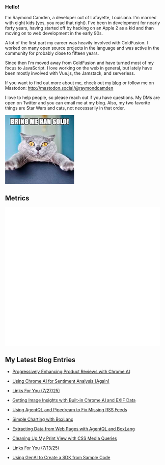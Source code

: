 ### Hello!

I'm Raymond Camden, a developer out of Lafayette, Louisiana. I'm married with eight kids (yes, you read that right). I've been in development for nearly forty years, having started off by hacking on an Apple 2 as a kid and than moving on to web development in the early 90s.

A lot of the first part my career was heavily involved with ColdFusion. I worked on many open source projects in the language and was active in the community for probably close to fifteen years. 

Since then I'm moved away from ColdFusion and have turned most of my focus to JavaScript. I love working on the web in general, but lately have been mostly involved with Vue.js, the Jamstack, and serverless. 

If you want to find out more about me, check out my [blog](https://www.raymondcamden.com) or follow me on Mastodon: <http://mastodon.social/@raymondcamden>

I love to help people, so please reach out if you have questions. My DMs are open on Twitter and you can email me at my blog. Also, my two favorite things are Star Wars and cats, not necessarily in that order.

![Star Wars cat](https://raw.githubusercontent.com/cfjedimaster/cfjedimaster/master/cat.jpg)

## Metrics

<picture>
  <img src="/github-metrics.svg" alt="Metrics">
</picture>

<!-- RSS -->
## My Latest Blog Entries

* [Progressively Enhancing Product Reviews with Chrome AI](https://www.raymondcamden.com/2025/07/31/progressively-enhancing-product-reviews-with-chrome-ai)

* [Using Chrome AI for Sentiment Analysis (Again)](https://www.raymondcamden.com/2025/07/29/using-chrome-ai-for-sentiment-analysis)

* [Links For You (7/27/25)](https://www.raymondcamden.com/2025/07/27/links-for-you-72725)

* [Getting Image Insights with Built-in Chrome AI and EXIF Data](https://www.raymondcamden.com/2025/07/25/getting-image-insights-with-built-in-chrome-ai-and-exif-data)

* [Using AgentQL and Pipedream to Fix Missing RSS Feeds](https://www.raymondcamden.com/2025/07/23/using-agentql-and-pipedream-to-fix-missing-rss-feeds)

* [Simple Charting with BoxLang](https://www.raymondcamden.com/2025/07/18/simple-charting-with-boxlang)

* [Extracting Data from Web Pages with AgentQL and BoxLang](https://www.raymondcamden.com/2025/07/16/extracting-data-from-web-pages-with-agentql-and-boxlang)

* [Cleaning Up My Print View with CSS Media Queries](https://www.raymondcamden.com/2025/07/14/cleaning-up-my-print-view-with-css-media-queries)

* [Links For You (7/13/25)](https://www.raymondcamden.com/2025/07/13/links-for-you-71325)

* [Using GenAI to Create a SDK from Sample Code](https://www.raymondcamden.com/2025/07/11/using-genai-to-create-a-sdk-from-sample-code)

<!-- ENDRSS -->

